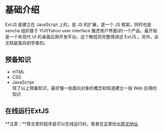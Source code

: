 # 基础介绍    
ExtJS 是建立在 JavaScript 上的，是 JS 的扩展，是一个 JS 框架。同时也是 sencha 组织基于 YUI(Yahoo user interface 雅虎用户界面)的一个产品。最开始是一个有现代 UI 的桌面应用开发平台。这个教程将完整得讲述 ExtJS 。另外，此文档是面向初学者的。
## 预备知识
* HTML    
* CSS
* JavaScript   
除了以上预备知识，最好懂一些面向对象的概念和知道建立一般 Web 应用的知识    
       
## 在线运行ExtJS     
**注意：**原文里的程序是可以在线运行的，笔者在这里给出[原文地址](https://www.tutorialspoint.com/extjs/index.htm) 
